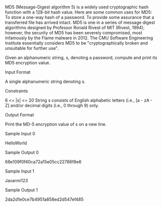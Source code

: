 MD5 (Message-Digest algorithm 5) is a widely used cryptographic hash function with a 128-bit hash value. Here are some common uses for MD5:
To store a one-way hash of a password.
To provide some assurance that a transferred file has arrived intact.
MD5 is one in a series of message digest algorithms designed by Professor Ronald Rivest of MIT (Rivest, 1994); however, the security of MD5 has been severely compromised, most infamously by the Flame malware in 2012. The CMU Software Engineering Institute essentially considers MD5 to be "cryptographically broken and unsuitable for further use".

Given an alphanumeric string, s, denoting a password, compute and print its MD5 encryption value.

Input Format

A single alphanumeric string denoting s.

Constraints

6 <= |s| <= 20
String s consists of English alphabetic letters (i.e., [a - zA - Z]  and/or decimal digits (i.e., 0 through 9) only.

Output Format

Print the MD-5 encryption value of s on a new line.

Sample Input 0

HelloWorld

Sample Output 0

68e109f0f40ca72a15e05cc22786f8e6

Sample Input 1

Javarmi123

Sample Output 1

2da2d1e0ce7b4951a858ed2d547ef485
